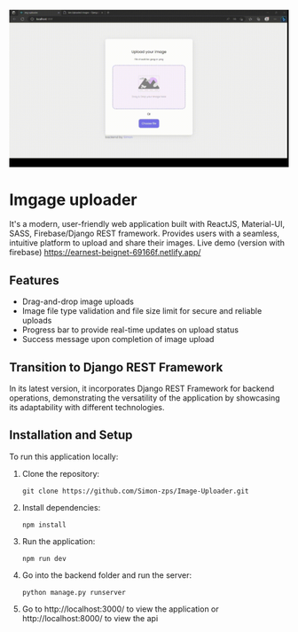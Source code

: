 ![Image Uploader GIF](imageUP.gif)
# Imgage uploader

It's a modern, user-friendly web application built with ReactJS, Material-UI, SASS, Firebase/Django REST framework. Provides users with a seamless, intuitive platform to upload and share their images. 
Live demo (version with firebase) https://earnest-beignet-69166f.netlify.app/

## Features

- Drag-and-drop image uploads
- Image file type validation and file size limit for secure and reliable uploads
- Progress bar to provide real-time updates on upload status
- Success message upon completion of image upload

## Transition to Django REST Framework

In its latest version, it incorporates Django REST Framework for backend operations, demonstrating the versatility of the application by showcasing its adaptability with different technologies.

## Installation and Setup

To run this application locally:

1. Clone the repository:
    ```
    git clone https://github.com/Simon-zps/Image-Uploader.git
    ```
2. Install dependencies:
    ```
    npm install
    ```
3. Run the application:
    ```
    npm run dev
    ```
4. Go into the backend folder and run the server:
    ```
    python manage.py runserver
    ```
5. Go to http://localhost:3000/ to view the application or http://localhost:8000/ to view the api
